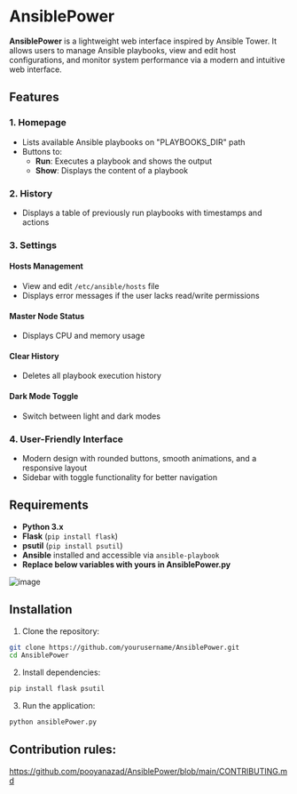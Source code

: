 # AnsiblePower

**AnsiblePower** is a lightweight web interface inspired by Ansible Tower. It allows users to manage Ansible playbooks, view and edit host configurations, and monitor system performance via a modern and intuitive web interface.

## Features

### 1. Homepage
- Lists available Ansible playbooks on "PLAYBOOKS_DIR" path 
- Buttons to:
  - **Run**: Executes a playbook and shows the output
  - **Show**: Displays the content of a playbook

### 2. History
- Displays a table of previously run playbooks with timestamps and actions

### 3. Settings
#### Hosts Management
- View and edit `/etc/ansible/hosts` file
- Displays error messages if the user lacks read/write permissions

#### Master Node Status
- Displays CPU and memory usage

#### Clear History
- Deletes all playbook execution history

#### Dark Mode Toggle
- Switch between light and dark modes

### 4. User-Friendly Interface
- Modern design with rounded buttons, smooth animations, and a responsive layout
- Sidebar with toggle functionality for better navigation

## Requirements
- **Python 3.x**
- **Flask** (`pip install flask`)
- **psutil** (`pip install psutil`)
- **Ansible** installed and accessible via `ansible-playbook`
- **Replace below variables with yours in AnsiblePower.py**
  
![image](https://github.com/user-attachments/assets/fb1eb86c-8a41-486b-9e70-2c421b25ca17)

## Installation

1. Clone the repository:
```bash
git clone https://github.com/yourusername/AnsiblePower.git
cd AnsiblePower
```
2. Install dependencies:
```bash
pip install flask psutil
```
3. Run the application:
```bash
python ansiblePower.py
```

## Contribution rules:
https://github.com/pooyanazad/AnsiblePower/blob/main/CONTRIBUTING.md
